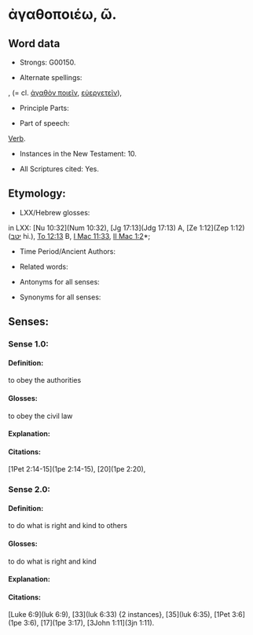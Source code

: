 # ἀγαθοποιέω, ῶ.

<!-- Status: S2=NeedsReview -->
<!-- Lexica used for edits: BDAG LN FFM BN LSJM   -->

## Word data

* Strongs: G00150.

* Alternate spellings:

,  (= cl. [ἀγαθὸν ποιεῖν](), [εὐεργετεῖν]()),

* Principle Parts: 


* Part of speech: 

[Verb](http://ugg.readthedocs.io/en/latest/verb.html).

* Instances in the New Testament: 10.

* All Scriptures cited: Yes.

## Etymology: 


* LXX/Hebrew glosses: 

in LXX: [Nu 10:32](Num 10:32), [Jg 17:13](Jdg 17:13) A, [Ze 1:12](Zep 1:12) ([יטב](//en-uhl/H3190) hi.), [To 12:13](Tob.12.13) B, [I Mac 11:33](1Macc.11.33), [II Mac 1:2](2Macc.1.2)*;

* Time Period/Ancient Authors: 


* Related words: 

* Antonyms for all senses:

* Synonyms for all senses: 


## Senses: 


### Sense  1.0: 

#### Definition: 

to obey the authorities

#### Glosses:

to obey the civil law


#### Explanation:



#### Citations: 

[1Pet 2:14-15](1pe 2:14-15), [20](1pe 2:20), 

### Sense  2.0: 

#### Definition: 

to do what is right and kind to others

#### Glosses:

to do what is right and kind


#### Explanation:



#### Citations: 

[Luke 6:9](luk 6:9), [33](luk 6:33) {2 instances}, [35](luk 6:35), [1Pet 3:6](1pe 3:6), [17](1pe 3:17), [3John 1:11](3jn 1:11).





